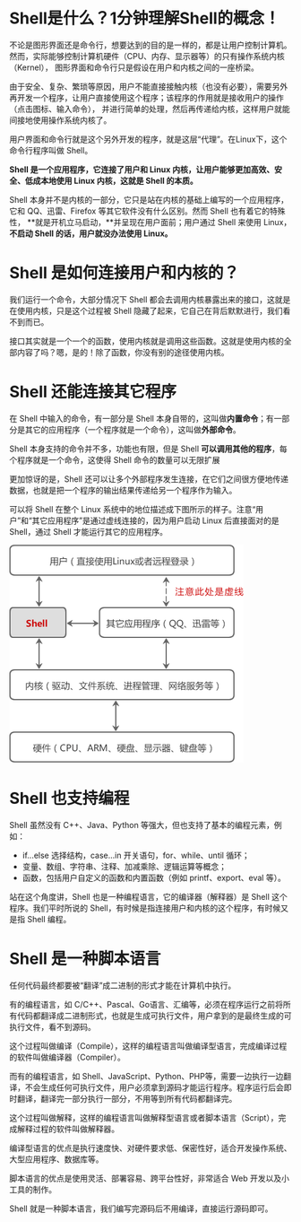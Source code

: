 # Shell是什么？1分钟理解Shell的概念！

不论是图形界面还是命令行，想要达到的目的是一样的，都是让用户控制计算机。然而，实际能够控制计算机硬件（CPU、内存、显示器等）的只有操作系统内核（Kernel），
图形界面和命令行只是假设在用户和内核之间的一座桥梁。

由于安全、复杂、繁琐等原因，用户不能直接接触内核（也没有必要），需要另外再开发一个程序，让用户直接使用这个程序；该程序的作用就是接收用户的操作（点击图标、输入命令），
并进行简单的处理，然后再传递给内核，这样用户就能间接地使用操作系统内核了。

用户界面和命令行就是这个另外开发的程序，就是这层“代理”。在Linux下，这个命令行程序叫做 Shell。

**Shell 是一个应用程序，它连接了用户和 Linux 内核，让用户能够更加高效、安全、低成本地使用 Linux 内核，这就是 Shell 的本质。**

Shell 本身并不是内核的一部分，它只是站在内核的基础上编写的一个应用程序，它和 QQ、迅雷、Firefox 等其它软件没有什么区别。然而 Shell 也有着它的特殊性，
**就是开机立马启动，**并呈现在用户面前；用户通过 Shell 来使用 Linux，**不启动 Shell 的话，用户就没办法使用 Linux。**

# Shell 是如何连接用户和内核的？

我们运行一个命令，大部分情况下 Shell 都会去调用内核暴露出来的接口，这就是在使用内核，只是这个过程被 Shell 隐藏了起来，它自己在背后默默进行，我们看不到而已。

接口其实就是一个一个的函数，使用内核就是调用这些函数。这就是使用内核的全部内容了吗？嗯，是的！除了函数，你没有别的途径使用内核。

# Shell 还能连接其它程序
在 Shell 中输入的命令，有一部分是 Shell 本身自带的，这叫做**内置命令**；有一部分是其它的应用程序（一个程序就是一个命令），这叫做**外部命令**。

Shell 本身支持的命令并不多，功能也有限，但是 Shell **可以调用其他的程序**，每个程序就是一个命令，这使得 Shell 命令的数量可以无限扩展

更加惊讶的是，Shell 还可以让多个外部程序发生连接，在它们之间很方便地传递数据，也就是把一个程序的输出结果传递给另一个程序作为输入。

可以将 Shell 在整个 Linux 系统中的地位描述成下图所示的样子。注意“用户”和“其它应用程序”是通过虚线连接的，因为用户启动 Linux 后直接面对的是 Shell，通过 Shell 才能运行其它的应用程序。

![img.png](img.png)

# Shell 也支持编程
Shell 虽然没有 C++、Java、Python 等强大，但也支持了基本的编程元素，例如：
+ if...else 选择结构，case...in 开关语句，for、while、until 循环；
+ 变量、数组、字符串、注释、加减乘除、逻辑运算等概念；
+ 函数，包括用户自定义的函数和内置函数（例如 printf、export、eval 等）。

站在这个角度讲，Shell 也是一种编程语言，它的编译器（解释器）是 Shell 这个程序。我们平时所说的 Shell，有时候是指连接用户和内核的这个程序，有时候又是指 Shell 编程。

# Shell 是一种脚本语言
任何代码最终都要被“翻译”成二进制的形式才能在计算机中执行。

有的编程语言，如 C/C++、Pascal、Go语言、汇编等，必须在程序运行之前将所有代码都翻译成二进制形式，也就是生成可执行文件，用户拿到的是最终生成的可执行文件，看不到源码。

这个过程叫做编译（Compile），这样的编程语言叫做编译型语言，完成编译过程的软件叫做编译器（Compiler）。

而有的编程语言，如 Shell、JavaScript、Python、PHP等，需要一边执行一边翻译，不会生成任何可执行文件，用户必须拿到源码才能运行程序。程序运行后会即时翻译，翻译完一部分执行一部分，不用等到所有代码都翻译完。

这个过程叫做解释，这样的编程语言叫做解释型语言或者脚本语言（Script），完成解释过程的软件叫做解释器。

编译型语言的优点是执行速度快、对硬件要求低、保密性好，适合开发操作系统、大型应用程序、数据库等。

脚本语言的优点是使用灵活、部署容易、跨平台性好，非常适合 Web 开发以及小工具的制作。

Shell 就是一种脚本语言，我们编写完源码后不用编译，直接运行源码即可。
